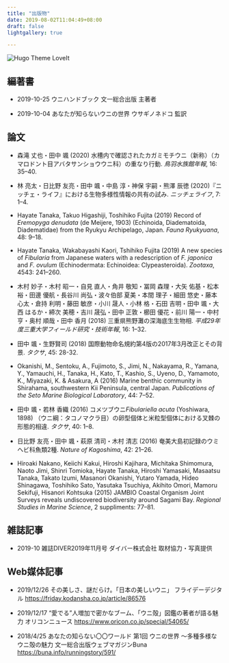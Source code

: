 ```yaml
---
title: "出版物"
date: 2019-08-02T11:04:49+08:00
draft: false
lightgallery: true

---
```


![Hugo Theme LoveIt](/images/Apple-Devices-Preview.png "Hugo Theme LoveIt")

## 編著書
* 2019-10-25 ウニハンドブック 文一総合出版 主著者

* 2019-10-04 あなたが知らないウニの世界 ウサギノネドコ 監訳

## 論文
* 森滝 丈也・田中 颯 (2020) 水槽内で確認されたカガミモチウニ（新称）（カマロドント目アバタサンショウウニ科）の重なり行動. *鳥羽水族館年報*, 16: 35–40.

* 林 亮太・日比野 友亮・田中 颯・中島 淳・神保 宇嗣・熊澤 辰徳 (2020)『ニッチェ・ライフ』における生物多様性情報の共有の試み. *ニッチェライフ*, 7: 1–4.

* Hayate Tanaka, Takuo Higashiji, Toshihiko Fujita (2019) Record of *Eremopyga denudata* (de Meijere, 1903) (Echinoida, Diadematoida, Diadematidae) from the Ryukyu Archipelago, Japan. *Fauna Ryukyuana*, 48: 9–18.

* Hayate Tanaka, Wakabayashi Kaori, Tshihiko Fujita (2019) A new species of *Fibularia* from Japanese waters with a redescription of *F. japonica* and *F. ovulum* (Echinodermata: Echinoidea: Clypeasteroida). *Zootaxa*, 4543: 241–260.

* 木村 妙子・木村 昭一・自見 直人・角井 敬知・冨岡 森理・大矢 佑基・松本 裕・田邊 優航・長谷川 尚弘・波々伯部 夏美・本間 理子・細田 悠史・藤本 心太・倉持 利明・藤田 敏彦・小川 晟人・小林 格・石田 吉明・田中 颯・大西 はるか・締次 美穂・吉川 晟弘・田中 正敦・櫛田 優花・前川 陽一・中村 亨・奥村 順哉・田中 香月 (2018) 三重県熊野灘の深海底生生物相. *平成29年度三重大学フィールド研究・技術年報*, 16: 1–32.

* 田中 颯・生野賢司 (2018) 国際動物命名規約第4版の2017年3月改正とその背景. *タクサ*, 45: 28-32.

* Okanishi, M., Sentoku, A., Fujimoto, S., Jimi, N., Nakayama, R., Yamana, Y., Yamauchi, H., Tanaka, H., Kato, T., Kashio, S., Uyeno, D., Yamamoto, K., Miyazaki, K. & Asakura, A (2016) Marine benthic community in Shirahama, southwestern Kii Peninsula, central Japan. *Publications of the Seto Marine Biological Laboratory*, 44: 7–52.

* 田中 颯・若林 香織 (2016) コメツブウニ*Fibulariella acuta* (Yoshiwara, 1898) （ウニ綱：タコノマクラ目）の卵型個体と米粒型個体における叉棘の形態的相違. *タクサ*, 40: 1–8.

* 日比野 友亮・田中 颯・萩原 清司・木村 清志 (2016) 奄美大島初記録のウミヘビ科魚類2種. *Nature of Kagoshima*, 42: 21–26.

- Hiroaki Nakano, Keiichi Kakui, Hiroshi Kajihara, Michitaka Shimomura, Naoto Jimi, Shinri Tomioka, Hayate Tanaka, Hiroshi Yamasaki, Masaatsu Tanaka, Takato Izumi, Masanori Okanishi, Yutaro Yamada, Hideo Shinagawa, Toshihiko Sato, Yasutaka Tsuchiya, Akihito Omori, Mamoru Sekifuji, Hisanori Kohtsuka (2015) JAMBIO Coastal Organism Joint Surveys reveals undiscovered biodiversity around Sagami Bay. *Regional Studies in Marine Science*, 2 suppliments: 77–81.

## 雑誌記事
* 2019-10 雑誌DIVER2019年11月号 ダイバー株式会社 取材協力・写真提供

## Web媒体記事
* 2019/12/26 その美しさ、謎だらけ。「日本の美しいウニ」 フライデーデジタル <https://friday.kodansha.co.jp/article/86576>

* 2019/12/17 “愛でる”人増加で密かなブーム、「ウニ殻」図鑑の著者が語る魅力 オリコンニュース <https://www.oricon.co.jp/special/54065/>

* 2018/4/25 あなたの知らない〇〇ワールド 第1回 ウニの世界 〜多種多様なウニ殻の魅力 文一総合出版ウェブマガジンBuna <https://buna.info/runningstory/591/>
